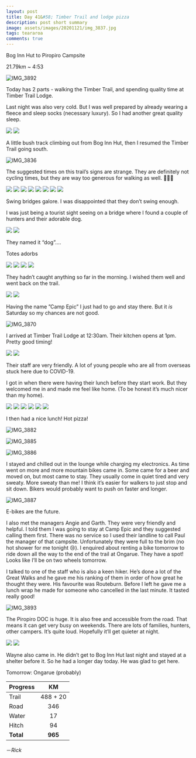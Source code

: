 ```yaml
---
layout: post
title: Day 41&#58; Timber Trail and lodge pizza
description: post short summary
image: assets/images/20201121/img_3837.jpg
tags: teararoa
comments: true
---
```


Bog Inn Hut to Piropiro Campsite

21.79km ~ 4:53

![IMG_3892](/assets/images/20201121/img_3892.jpg)

Today has 2 parts - walking the Timber Trail, and spending quality time at Timber Trail Lodge.

Last night was also very cold. But I was well prepared by already wearing a fleece and sleep socks (necessary luxury). So I had another great quality sleep. 

<div class="gallery" data-columns="2">
  <img src="/assets/images/20201121/img_3834.jpg">
  <img src="/assets/images/20201121/img_3835.jpg">
</div>

A little bush track climbing out from Bog Inn Hut, then I resumed the Timber Trail going south. 

![IMG_3836](/assets/images/20201121/img_3836.jpg)

The suggested times on this trail’s signs are strange. They are definitely not cycling times, but they are way too generous for walking as well. 🤷🏻‍♂️

<div class="gallery" data-columns="2">
  <img src="/assets/images/20201121/img_3837.jpg">
  <img src="/assets/images/20201121/img_3838.jpg">
  <img src="/assets/images/20201121/img_3841.jpg">
  <img src="/assets/images/20201121/img_3842.jpg">
  <img src="/assets/images/20201121/img_3843.jpg">
  <img src="/assets/images/20201121/img_3844.jpg">
  <img src="/assets/images/20201121/img_3845.jpg">
  <img src="/assets/images/20201121/img_3846.jpg">
</div>

Swing bridges galore. I was disappointed that they don’t swing enough. 

I was just being a tourist sight seeing on a bridge where I found a couple of hunters and their adorable dog. 

<div class="gallery" data-columns="2">
  <img src="/assets/images/20201121/img_3858.jpg">
  <img src="/assets/images/20201121/img_3859.jpg">
</div>

They named it “dog”....

Totes adorbs

<div class="gallery" data-columns="2">
  <img src="/assets/images/20201121/img_3860.jpg">
  <img src="/assets/images/20201121/img_3861.jpg">
  <img src="/assets/images/20201121/img_3862.jpg">
  <img src="/assets/images/20201121/img_3863.jpg">
</div>

They hadn’t caught anything so far in the morning. I wished them well and went back on the trail. 

<div class="gallery" data-columns="2">
  <img src="/assets/images/20201121/img_3868.jpg">
  <img src="/assets/images/20201121/img_3869.jpg">
</div>

Having the name ”Camp Epic” I just had to go and stay there. But it _is_ Saturday so my chances are not good. 

![IMG_3870](/assets/images/20201121/img_3870.jpg)

I arrived at Timber Trail Lodge at 12:30am. Their kitchen opens at 1pm. Pretty good timing!

<div class="gallery" data-columns="2">
  <img src="/assets/images/20201121/img_3872.jpg">
  <img src="/assets/images/20201121/img_3873.jpg">
</div>

Their staff are very friendly. A lot of young people who are all from overseas stuck here due to COVID-19.

I got in when there were having their lunch before they start work. But they welcomed me in and made me feel like home. (To be honest it’s much nicer than my home). 

<div class="gallery" data-columns="2">
  <img src="/assets/images/20201121/img_3874.jpg">
  <img src="/assets/images/20201121/img_3875.jpg">
  <img src="/assets/images/20201121/img_3876.jpg">
  <img src="/assets/images/20201121/img_3877.jpg">
  <img src="/assets/images/20201121/img_3879.jpg">
  <img src="/assets/images/20201121/img_3880.jpg">
</div>

I then had a nice lunch! Hot pizza!

![IMG_3882](/assets/images/20201121/img_3882.jpg)

![IMG_3885](/assets/images/20201121/img_3885.jpg)

![IMG_3886](/assets/images/20201121/img_3886.jpg)

I stayed and chilled out in the lounge while charging my electronics. As time went on more and more mountain bikes came in. Some came for a beer and moved on, but most came to stay. They usually come in quiet tired and very sweaty. More sweaty than me! I think it’s easier for walkers to just stop and sit down. Bikers would probably want to push on faster and longer. 

![IMG_3887](/assets/images/20201121/img_3887.jpg)

E-bikes are the future. 

I also met the managers Angie and Garth. They were very friendly and helpful. I told them I was going to stay at Camp Epic and they suggested calling them first. There was no service so I used their landline to call Paul the manager of that campsite. Unfortunately they were full to the brim (no hot shower for me tonight 😢). I enquired about renting a bike tomorrow to ride down all the way to the end of the trail at Ongarue. They have a spot! Looks like I’ll be on two wheels tomorrow.

I talked to one of the staff who is also a keen hiker. He’s done a lot of the Great Walks and he gave me his ranking of them in order of how great he thought they were. His favourite was Routeburn. Before I left he gave me a lunch wrap he made for someone who cancelled in the last minute. It tasted really good!

![IMG_3893](/assets/images/20201121/img_3893.jpg)

The Piropiro DOC is huge. It is also free and accessible from the road. That means it can get very busy on weekends. There are lots of families, hunters, other campers. It’s quite loud. Hopefully it’ll get quieter at night. 

<div class="gallery" data-columns="2">
  <img src="/assets/images/20201121/img_3890.jpg">
  <img src="/assets/images/20201121/img_3894.jpg">
</div>

Wayne also came in. He didn’t get to Bog Inn Hut last night and stayed at a shelter before it. So he had a longer day today. He was glad to get here.

Tomorrow: Ongarue (probably)

| Progress | KM |
| ---- |:----:|
| Trail | 488 + 20 |
| Road | 346 |
| Water | 17 |
| Hitch | 94 |
| **Total** | **965** |

－_Rick_